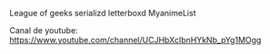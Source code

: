 League of geeks
serializd
letterboxd
MyanimeList

Canal de youtube: https://www.youtube.com/channel/UCJHbXcIbnHYkNb_pYg1MOgg